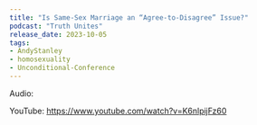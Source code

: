 ```yaml
---
title: "Is Same-Sex Marriage an “Agree-to-Disagree” Issue?"
podcast: "Truth Unites"
release_date: 2023-10-05
tags: 
- AndyStanley
- homosexuality
- Unconditional-Conference
---
```


Audio: 

YouTube: https://www.youtube.com/watch?v=K6nlpijFz60
